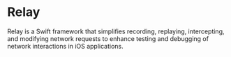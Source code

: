 # Relay
Relay is a Swift framework that simplifies recording, replaying, intercepting, and modifying network requests to enhance testing and debugging of network interactions in iOS applications.
